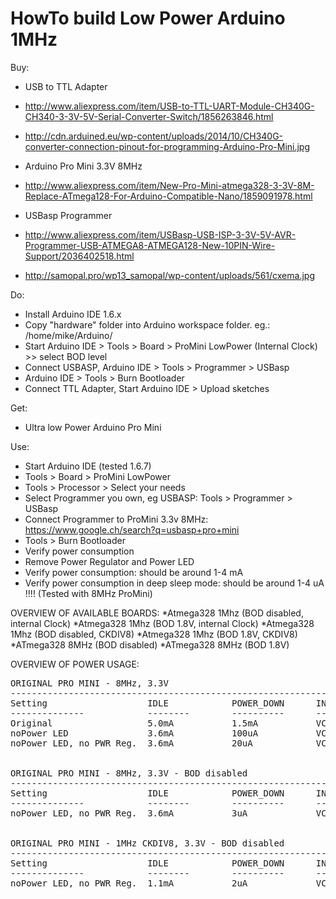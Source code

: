 HowTo build Low Power Arduino 1MHz
===================================

Buy:
* USB to TTL Adapter
*  http://www.aliexpress.com/item/USB-to-TTL-UART-Module-CH340G-CH340-3-3V-5V-Serial-Converter-Switch/1856263846.html
*  http://cdn.arduined.eu/wp-content/uploads/2014/10/CH340G-converter-connection-pinout-for-programming-Arduino-Pro-Mini.jpg

* Arduino Pro Mini 3.3V 8MHz
*  http://www.aliexpress.com/item/New-Pro-Mini-atmega328-3-3V-8M-Replace-ATmega128-For-Arduino-Compatible-Nano/1859091978.html

* USBasp Programmer
*  http://www.aliexpress.com/item/USBasp-USB-ISP-3-3V-5V-AVR-Programmer-USB-ATMEGA8-ATMEGA128-New-10PIN-Wire-Support/2036402518.html
*  http://samopal.pro/wp13_samopal/wp-content/uploads/561/cxema.jpg

Do:
* Install Arduino IDE 1.6.x
* Copy "hardware" folder into Arduino workspace folder. eg.: /home/mike/Arduino/
* Start Arduino IDE > Tools > Board > ProMini LowPower (Internal Clock) >> select BOD level
* Connect USBASP, Arduino IDE > Tools > Programmer > USBasp
* Arduino IDE > Tools > Burn Bootloader
* Connect TTL Adapter, Start Arduino IDE > Upload sketches

Get:
* Ultra low Power Arduino Pro Mini

Use:
* Start Arduino IDE (tested 1.6.7)
* Tools > Board > ProMini LowPower 
* Tools > Processor > Select your needs
* Select Programmer you own, eg USBASP: Tools > Programmer > USBasp
* Connect Programmer to ProMini 3.3v 8MHz: https://www.google.ch/search?q=usbasp+pro+mini
* Tools > Burn Bootloader
* Verify power consumption
* Remove Power Regulator and Power LED
* Verify power consumption: should be around 1-4 mA
* Verify power consumption in deep sleep mode: should be around 1-4 uA !!!! (Tested with 8MHz ProMini)

OVERVIEW OF AVAILABLE BOARDS:
*Atmega328 1Mhz (BOD disabled, internal Clock)
*Atmega328 1Mhz (BOD 1.8V, internal Clock)
*Atmega328 1Mhz (BOD disabled, CKDIV8)
*Atmega328 1Mhz (BOD 1.8V, CKDIV8)
*ATmega328 8MHz (BOD disabled)
*ATmega328 8MHz (BOD 1.8V)



OVERVIEW OF POWER USAGE:
<pre>
ORIGINAL PRO MINI - 8MHz, 3.3V
----------------------------------------------------------------
Setting                   IDLE            POWER_DOWN      INPUT
--------------            --------        ----------      --------
Original                  5.0mA           1.5mA           VCC 3.4V
noPower LED               3.6mA           100uA           VCC 3.4V
noPower LED, no PWR Reg.  3.6mA           20uA            VCC 3.4V


ORIGINAL PRO MINI - 8MHz, 3.3V - BOD disabled
----------------------------------------------------------------
Setting                   IDLE            POWER_DOWN      INPUT
--------------            --------        ----------      --------
noPower LED, no PWR Reg.  3.6mA           3uA             VCC 3.4V


ORIGINAL PRO MINI - 1MHz CKDIV8, 3.3V - BOD disabled
----------------------------------------------------------------
Setting                   IDLE            POWER_DOWN      INPUT
--------------            --------        ----------      --------
noPower LED, no PWR Reg.  1.1mA           2uA             VCC 3.4V
</pre>
